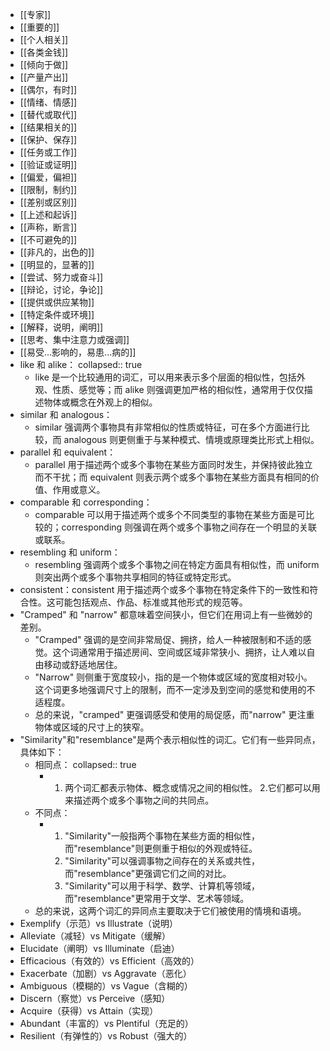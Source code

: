 - [[专家]]
- [[重要的]]
- [[个人相关]]
- [[各类金钱]]
- [[倾向于做]]
- [[产量产出]]
- [[偶尔，有时]]
- [[情绪、情感]]
- [[替代或取代]]
- [[结果相关的]]
- [[保护、保存]]
- [[任务或工作]]
- [[验证或证明]]
- [[偏爱，偏袒]]
- [[限制，制约]]
- [[差别或区别]]
- [[上述和起诉]]
- [[声称，断言]]
- [[不可避免的]]
- [[非凡的，出色的]]
- [[明显的，显著的]]
- [[尝试、努力或奋斗]]
- [[辩论，讨论，争论]]
- [[提供或供应某物]]
- [[特定条件或环境]]
- [[解释，说明，阐明]]
- [[思考、集中注意力或强调]]
- [[易受...影响的，易患...病的]]
- like 和 alike：
  collapsed:: true
	- like 是一个比较通用的词汇，可以用来表示多个层面的相似性，包括外观、性质、感觉等；而 alike 则强调更加严格的相似性，通常用于仅仅描述物体或概念在外观上的相似。
- similar 和 analogous：
	- similar 强调两个事物具有非常相似的性质或特征，可在多个方面进行比较，而 analogous 则更侧重于与某种模式、情境或原理类比形式上相似。
- parallel 和 equivalent：
	- parallel 用于描述两个或多个事物在某些方面同时发生，并保持彼此独立而不干扰；而 equivalent 则表示两个或多个事物在某些方面具有相同的价值、作用或意义。
- comparable 和 corresponding：
	- comparable 可以用于描述两个或多个不同类型的事物在某些方面是可比较的；corresponding 则强调在两个或多个事物之间存在一个明显的关联或联系。
- resembling 和 uniform：
	- resembling 强调两个或多个事物之间在特定方面具有相似性，而 uniform 则突出两个或多个事物共享相同的特征或特定形式。
- consistent：consistent 用于描述两个或多个事物在特定条件下的一致性和符合性。这可能包括观点、作品、标准或其他形式的规范等。
- "Cramped" 和 "narrow" 都意味着空间狭小，但它们在用词上有一些微妙的差别。
	- "Cramped" 强调的是空间非常局促、拥挤，给人一种被限制和不适的感觉。这个词通常用于描述房间、空间或区域非常狭小、拥挤，让人难以自由移动或舒适地居住。
	- "Narrow" 则侧重于宽度较小，指的是一个物体或区域的宽度相对较小。这个词更多地强调尺寸上的限制，而不一定涉及到空间的感觉和使用的不适程度。
	- 总的来说，"cramped" 更强调感受和使用的局促感，而"narrow" 更注重物体或区域的尺寸上的狭窄。
- "Similarity"和"resemblance"是两个表示相似性的词汇。它们有一些异同点，具体如下：
	- 相同点：
	  collapsed:: true
		- 1. 两个词汇都表示物体、概念或情况之间的相似性。
		  2.它们都可以用来描述两个或多个事物之间的共同点。
	- 不同点：
		- 1. "Similarity"一般指两个事物在某些方面的相似性，而"resemblance"则更侧重于相似的外观或特征。
		  2. "Similarity"可以强调事物之间存在的关系或共性，而"resemblance"更强调它们之间的对比。
		  3. "Similarity"可以用于科学、数学、计算机等领域，而"resemblance"更常用于文学、艺术等领域。
	- 总的来说，这两个词汇的异同点主要取决于它们被使用的情境和语境。
- Exemplify（示范）vs Illustrate（说明）
- Alleviate（减轻）vs Mitigate（缓解）
- Elucidate（阐明）vs Illuminate（启迪）
- Efficacious（有效的）vs Efficient（高效的）
- Exacerbate（加剧）vs Aggravate（恶化）
- Ambiguous（模糊的）vs Vague（含糊的）
- Discern（察觉）vs Perceive（感知）
- Acquire（获得）vs Attain（实现）
- Abundant（丰富的）vs Plentiful（充足的）
- Resilient（有弹性的）vs Robust（强大的）